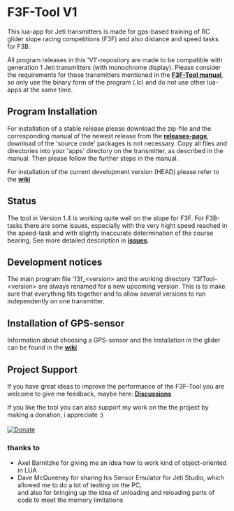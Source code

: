 # F3F-Tool V1
This lua-app for Jeti transmitters is made for gps-based training of RC glider slope racing competitions (F3F) and also distance and speed tasks for F3B.

All program releases in this 'V1'-repository are made to be compatible with generation 1 Jeti transmitters (with monochrome display). Please consider the requirements for those transmitters mentioned in the [**F3F-Tool manual**](docs/F3F-Tool%20Manual.md), so only use the binary form of the program (.lc) and do not use other lua-apps at the same time.

## Program Installation
For installation of a stable release please download the zip-file and the corresponding manual of the newest release from the [**releases-page**](https://github.com/frank-sc/F3F-Test-V1/releases), download of the 'source code' packages is not necessary. Copy all files and directories into your 'apps' directory on the transmitter, as described in the manual. Then please follow the further steps in the manual.

For installation of the current development version (HEAD) please refer to the [**wiki**](https://github.com/frank-sc/F3F-Tool-V1/wiki)

## Status
The tool in Version 1.4 is working quite well on the slope for F3F. For F3B-tasks there are some issues, especially with the very hight speed reached in the speed-task and with slightly inaccurate determination of the course bearing. See more detailed description in [**issues**](https://github.com/frank-sc/F3F-Test-V1/issues).

## Development notices
The main program file 'f3f_\<version\> and the working directory 'f3fTool-\<version\> are always renamed for a new upcoming version. This is to make sure that everything fits together and to allow several versions to run independently on one transmitter.

## Installation of GPS-sensor
Information about choosing a GPS-sensor and the Installation in the glider can be found in the [**wiki**](https://github.com/frank-sc/F3F-Tool-V1/wiki)

## Project Support
If you have great ideas to improve the performance of the F3F-Tool you are welcome to give me feedback, maybe here: 
[**Discussions**](https://github.com/frank-sc/F3F-Test-V1/discussions)

If you like the tool you can also support my work on the the project by making a donation, i appreciate :)<br><br>
[![Donate](https://www.paypalobjects.com/en_US/i/btn/btn_donateCC_LG.gif)](https://www.PayPal.Me/f3frank)<br>

### thanks to
- Axel Barnitzke for giving me an idea how to work kind of object-oriented in LUA
- Dave McQueeney for sharing his Sensor Emulator for Jeti Studio, which allowed me to do a lot of testing on the PC,<br>
and also for bringing up the idea of unloading and reloading parts of code to meet the memory limitations
